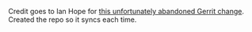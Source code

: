 Credit goes to Ian Hope for [this unfortunately abandoned Gerrit change](https://review.lineageos.org/c/LineageOS/android_hardware_samsung/+/349386).
Created the repo so it syncs each time.
